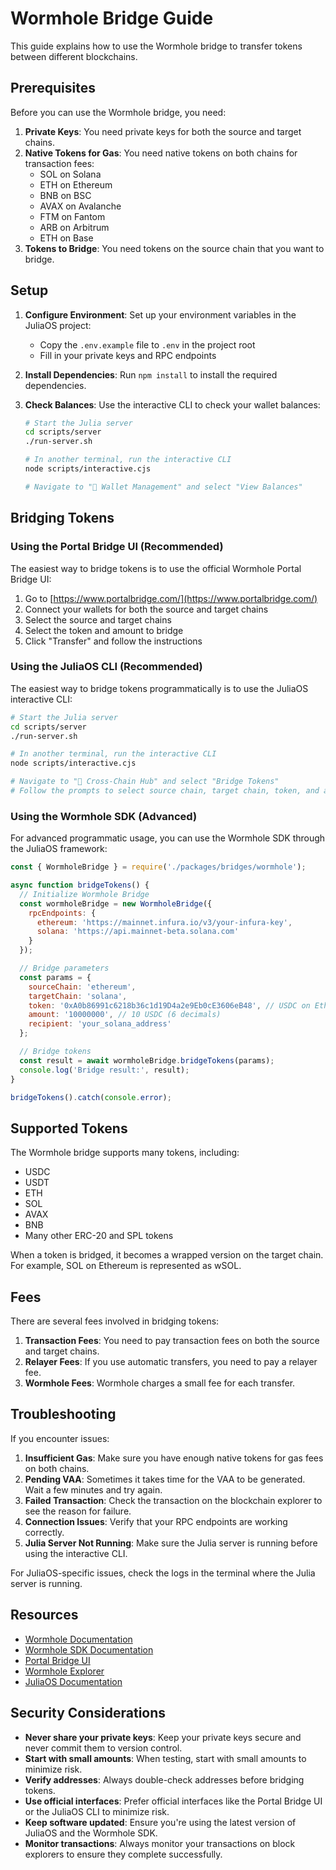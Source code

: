 # Wormhole Bridge Guide

This guide explains how to use the Wormhole bridge to transfer tokens between different blockchains.

## Prerequisites

Before you can use the Wormhole bridge, you need:

1. **Private Keys**: You need private keys for both the source and target chains.
2. **Native Tokens for Gas**: You need native tokens on both chains for transaction fees:
   - SOL on Solana
   - ETH on Ethereum
   - BNB on BSC
   - AVAX on Avalanche
   - FTM on Fantom
   - ARB on Arbitrum
   - ETH on Base
3. **Tokens to Bridge**: You need tokens on the source chain that you want to bridge.

## Setup

1. **Configure Environment**: Set up your environment variables in the JuliaOS project:
   - Copy the `.env.example` file to `.env` in the project root
   - Fill in your private keys and RPC endpoints

2. **Install Dependencies**: Run `npm install` to install the required dependencies.

3. **Check Balances**: Use the interactive CLI to check your wallet balances:
   ```bash
   # Start the Julia server
   cd scripts/server
   ./run-server.sh

   # In another terminal, run the interactive CLI
   node scripts/interactive.cjs

   # Navigate to "💼 Wallet Management" and select "View Balances"
   ```

## Bridging Tokens

### Using the Portal Bridge UI (Recommended)

The easiest way to bridge tokens is to use the official Wormhole Portal Bridge UI:

1. Go to [https://www.portalbridge.com/](https://www.portalbridge.com/)
2. Connect your wallets for both the source and target chains
3. Select the source and target chains
4. Select the token and amount to bridge
5. Click "Transfer" and follow the instructions

### Using the JuliaOS CLI (Recommended)

The easiest way to bridge tokens programmatically is to use the JuliaOS interactive CLI:

```bash
# Start the Julia server
cd scripts/server
./run-server.sh

# In another terminal, run the interactive CLI
node scripts/interactive.cjs

# Navigate to "🌉 Cross-Chain Hub" and select "Bridge Tokens"
# Follow the prompts to select source chain, target chain, token, and amount
```

### Using the Wormhole SDK (Advanced)

For advanced programmatic usage, you can use the Wormhole SDK through the JuliaOS framework:

```javascript
const { WormholeBridge } = require('./packages/bridges/wormhole');

async function bridgeTokens() {
  // Initialize Wormhole Bridge
  const wormholeBridge = new WormholeBridge({
    rpcEndpoints: {
      ethereum: 'https://mainnet.infura.io/v3/your-infura-key',
      solana: 'https://api.mainnet-beta.solana.com'
    }
  });

  // Bridge parameters
  const params = {
    sourceChain: 'ethereum',
    targetChain: 'solana',
    token: '0xA0b86991c6218b36c1d19D4a2e9Eb0cE3606eB48', // USDC on Ethereum
    amount: '10000000', // 10 USDC (6 decimals)
    recipient: 'your_solana_address'
  };

  // Bridge tokens
  const result = await wormholeBridge.bridgeTokens(params);
  console.log('Bridge result:', result);
}

bridgeTokens().catch(console.error);
```

## Supported Tokens

The Wormhole bridge supports many tokens, including:

- USDC
- USDT
- ETH
- SOL
- AVAX
- BNB
- Many other ERC-20 and SPL tokens

When a token is bridged, it becomes a wrapped version on the target chain. For example, SOL on Ethereum is represented as wSOL.

## Fees

There are several fees involved in bridging tokens:

1. **Transaction Fees**: You need to pay transaction fees on both the source and target chains.
2. **Relayer Fees**: If you use automatic transfers, you need to pay a relayer fee.
3. **Wormhole Fees**: Wormhole charges a small fee for each transfer.

## Troubleshooting

If you encounter issues:

1. **Insufficient Gas**: Make sure you have enough native tokens for gas fees on both chains.
2. **Pending VAA**: Sometimes it takes time for the VAA to be generated. Wait a few minutes and try again.
3. **Failed Transaction**: Check the transaction on the blockchain explorer to see the reason for failure.
4. **Connection Issues**: Verify that your RPC endpoints are working correctly.
5. **Julia Server Not Running**: Make sure the Julia server is running before using the interactive CLI.

For JuliaOS-specific issues, check the logs in the terminal where the Julia server is running.

## Resources

- [Wormhole Documentation](https://wormhole.com/docs/)
- [Wormhole SDK Documentation](https://wormhole.com/docs/build/toolkit/typescript-sdk/wormhole-sdk/)
- [Portal Bridge UI](https://www.portalbridge.com/)
- [Wormhole Explorer](https://wormholescan.io/)
- [JuliaOS Documentation](https://github.com/Juliaoscode/JuliaOS)

## Security Considerations

- **Never share your private keys**: Keep your private keys secure and never commit them to version control.
- **Start with small amounts**: When testing, start with small amounts to minimize risk.
- **Verify addresses**: Always double-check addresses before bridging tokens.
- **Use official interfaces**: Prefer official interfaces like the Portal Bridge UI or the JuliaOS CLI to minimize risk.
- **Keep software updated**: Ensure you're using the latest version of JuliaOS and the Wormhole SDK.
- **Monitor transactions**: Always monitor your transactions on block explorers to ensure they complete successfully.
